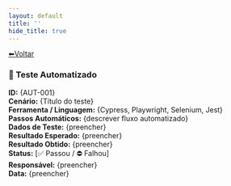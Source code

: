 ```yaml
---
layout: default
title: ''
hide_title: true
---
```


[⬅Voltar](../../readme.md)  

### 🤖 Teste Automatizado
**ID:** {AUT-001}  
**Cenário:** {Título do teste}  
**Ferramenta / Linguagem:** {Cypress, Playwright, Selenium, Jest}  
**Passos Automáticos:** {descrever fluxo automatizado}  
**Dados de Teste:** {preencher}  
**Resultado Esperado:** {preencher}  
**Resultado Obtido:** {preencher}  
**Status:** [✅ Passou / ⛔ Falhou]  
**Responsável:** {preencher}  
**Data:** {preencher}  
